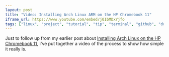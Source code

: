 ```yaml
---
layout: post
title: "Video: Installing Arch Linux ARM on the HP Chromebook 11"
iframe_url: https://www.youtube.com/embed/j0IbMDxYjfo
tags: ["linux", "project", "tutorial", "tip", "terminal", "github", "downloads", "chromebook", "video"]
---
```


Just to follow up from my earlier post about [Installing Arch Linux on the HP Chromebook 11](/post/installing-arch-linux-arm-on-the-hp-chromebook-11/), I've put together a video of the process to show how simple it really is.
